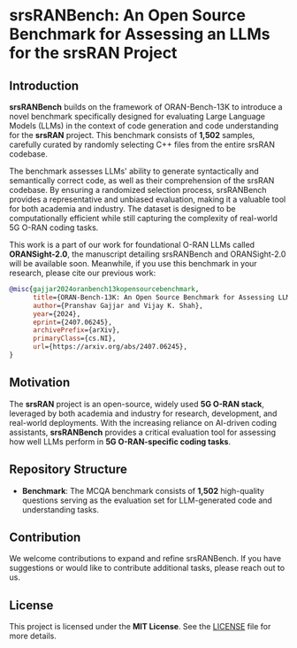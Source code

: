 # srsRANBench: An Open Source Benchmark for Assessing an LLMs for the srsRAN Project

## Introduction  

**srsRANBench** builds on the framework of ORAN-Bench-13K to introduce a novel benchmark specifically designed for evaluating Large Language Models (LLMs) in the context of code generation and code understanding for the **srsRAN** project. This benchmark consists of **1,502** samples, carefully curated by randomly selecting C++ files from the entire srsRAN codebase.  

The benchmark assesses LLMs' ability to generate syntactically and semantically correct code, as well as their comprehension of the srsRAN codebase. By ensuring a randomized selection process, srsRANBench provides a representative and unbiased evaluation, making it a valuable tool for both academia and industry. The dataset is designed to be computationally efficient while still capturing the complexity of real-world 5G O-RAN coding tasks.  

This work is a part of our work for foundational O-RAN LLMs called **ORANSight-2.0**, the manuscript detailing srsRANBench and ORANSight-2.0 will be available soon. Meanwhile, if you use this benchmark in your research, please cite our previous work:  

```bibtex
@misc{gajjar2024oranbench13kopensourcebenchmark,
      title={ORAN-Bench-13K: An Open Source Benchmark for Assessing LLMs in Open Radio Access Networks}, 
      author={Pranshav Gajjar and Vijay K. Shah},
      year={2024},
      eprint={2407.06245},
      archivePrefix={arXiv},
      primaryClass={cs.NI},
      url={https://arxiv.org/abs/2407.06245}, 
}
```  

## Motivation  

The **srsRAN** project is an open-source, widely used **5G O-RAN stack**, leveraged by both academia and industry for research, development, and real-world deployments. With the increasing reliance on AI-driven coding assistants, **srsRANBench** provides a critical evaluation tool for assessing how well LLMs perform in **5G O-RAN-specific coding tasks**.  

## Repository Structure  

- **Benchmark**: The MCQA benchmark consists of **1,502** high-quality questions serving as the evaluation set for LLM-generated code and understanding tasks.  
## Contribution  

We welcome contributions to expand and refine srsRANBench. If you have suggestions or would like to contribute additional tasks, please reach out to us.  

## License  

This project is licensed under the **MIT License**. See the [LICENSE](LICENSE) file for more details.  
